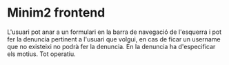 # Minim2 frontend

L'usuari pot anar a un formulari en la barra de navegació de l'esquerra i pot fer la denuncia pertinent a l'usuari que volgui, en cas de ficar un username que no existeixi no podrà fer la denuncia.
En la denuncia ha d'especificar els motius.
Tot operatiu.
